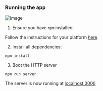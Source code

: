 ### Running the app
![image](https://github.com/lucasjotap/timeKeeper/assets/98364965/285c828d-83b2-42fb-ae06-f1a2e31ca879)

1. Ensure you have `npm` installed.

Follow the instructions for your platform [here](https://github.com/npm/npm).

2. Install all dependencies:

````
npm install
````

3. Boot the HTTP server

````
npm run server
````

The server is now running at [localhost:3000](localhost:3000)
